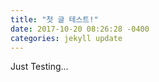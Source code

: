 ```yaml
---
title: "첫 글 테스트!"
date: 2017-10-20 08:26:28 -0400
categories: jekyll update
---
```


Just Testing...
